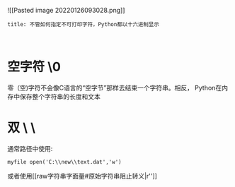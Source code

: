 ![[Pasted image 20220126093028.png]]

```ad-tip
title: 不管如何指定不可打印字符，Python都以十六进制显示



```


# 空字符 \0
零（空)字符不会像C语言的“空字节”那样去结束一个字符串。相反， Python在内存中保存整个字符串的长度和文本

# 双 \ \
通常路径中使用:
```jupyter
myfile open('C:\\new\\text.dat','w')
```

或者使用[[raw字符串字面量#原始字符串阻止转义|r'']]